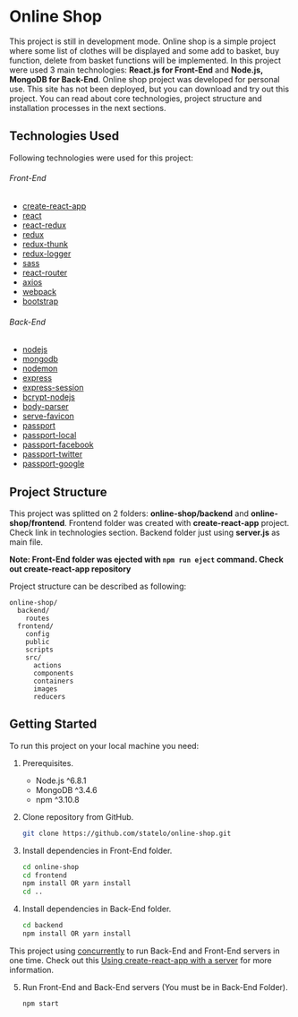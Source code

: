 # Online Shop

This project is still in development mode. Online shop is a simple
project where some list of clothes will be displayed and some add to 
basket, buy function, delete from basket functions will be implemented.
In this project were used 3 main technologies: **React.js for Front-End** and
**Node.js, MongoDB for Back-End**. Online shop project was developed for personal use. This site
has not been deployed, but you can download and try out this
project. You can read about core technologies, project structure 
and installation processes in the next sections.

## Technologies Used

Following technologies were used for this project:

###### Front-End
-	[create-react-app](https://github.com/facebookincubator/create-react-app)
- [react](https://github.com/facebook/react)
- [react-redux](https://github.com/reactjs/react-redux)
- [redux](https://github.com/reactjs/redux)
- [redux-thunk](https://github.com/gaearon/redux-thunk)
- [redux-logger](https://github.com/evgenyrodionov/redux-logger)
- [sass](https://github.com/webpack-contrib/sass-loader)
- [react-router](https://github.com/ReactTraining/react-router)
- [axios](https://github.com/mzabriskie/axios)
- [webpack](https://github.com/webpack/webpack)
- [bootstrap](https://github.com/twbs/bootstrap)

###### Back-End
- [nodejs](https://github.com/nodejs/node)
- [mongodb](https://github.com/mongodb/node-mongodb-native)
- [nodemon](https://github.com/remy/nodemon)
- [express](https://github.com/expressjs/express)
- [express-session](https://github.com/expressjs/session)
- [bcrypt-nodejs](https://github.com/shaneGirish/bcrypt-nodejs)
- [body-parser](https://github.com/expressjs/body-parser)
- [serve-favicon](https://github.com/expressjs/serve-favicon)
- [passport](https://github.com/jaredhanson/passport)
- [passport-local](https://github.com/jaredhanson/passport-local)
- [passport-facebook](https://github.com/jaredhanson/passport-facebook)
- [passport-twitter](https://github.com/jaredhanson/passport-twitter)
-	[passport-google](https://github.com/jaredhanson/passport-google-oauth2)

## Project Structure

This project was splitted on 2 folders: **online-shop/backend** and **online-shop/frontend**. 
Frontend folder was created with **create-react-app** project. Check link in technologies
section. Backend folder just using **server.js** as main file. 

**Note: Front-End folder was ejected with `npm run eject` command. Check out create-react-app repository**

Project structure can be described as following:

```
online-shop/
  backend/
    routes
  frontend/
    config
    public
    scripts
    src/
      actions
      components
      containers
      images
      reducers
```

## Getting Started

To run this project on your local machine you need:
1. Prerequisites.
	- Node.js ^6.8.1
	- MongoDB ^3.4.6
	- npm ^3.10.8

2. Clone repository from GitHub.
	```sh
	git clone https://github.com/statelo/online-shop.git
	```

3. Install dependencies in Front-End folder.
	```sh
	cd online-shop
	cd frontend
	npm install OR yarn install
	cd ..
	```

4. Install dependencies in Back-End folder.
	```sh
	cd backend
	npm install OR yarn install
	```
	
This project using [concurrently](https://github.com/kimmobrunfeldt/concurrently) to run Back-End and Front-End
servers in one time. Check out this [Using create-react-app with a server](https://www.fullstackreact.com/articles/using-create-react-app-with-a-server/) for more information.

5. Run Front-End and Back-End servers (You must be in Back-End Folder).
	```sh
	npm start
	```
















